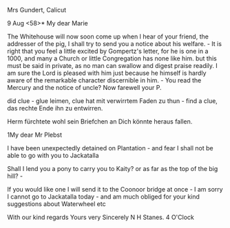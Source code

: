 Mrs Gundert, Calicut

 9 Aug <58>*
My dear Marie

The Whitehouse will now soon come up when I hear of your friend, the addresser of the pig, I shall try to send you a notice about his welfare. - It is right that you feel a little excited by Gompertz's letter, for he is one in a 1000, and many a Church or little Congregation has none like him. but this must be said in private, as no man can swallow and digest praise readily. I am sure the Lord is pleased with him just because he himself is hardly aware of the remarkable character discernible in him. - You read the Mercury and the notice of uncle? Now farewell
 your P.

did clue - glue leimen, clue hat mit verwirrtem Faden zu thun - find a clue, das rechte Ende ihn zu entwirren.

Herm fürchtete wohl sein Briefchen an Dich könnte heraus fallen. 


1My dear Mr Plebst

I have been unexpectedly detained on Plantation - and fear I shall not be able to go with you to Jackatalla

Shall I lend you a pony to carry you to Kaity? or as far as the top of the big hill? -

If you would like one I will send it to the Coonoor bridge at once - I am sorry I cannot go to Jackatalla today - and am much obliged for your kind suggestions about Waterwheel etc

With our kind regards
 Yours very Sincerely
 N H Stanes.
4 O'Clock

